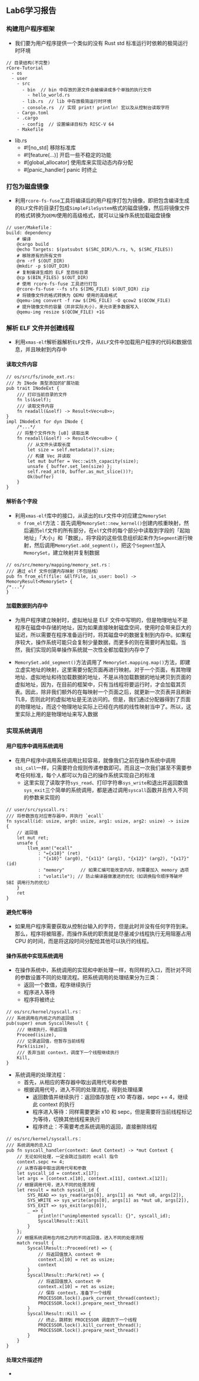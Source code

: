 ## Lab6学习报告

### 构建用户程序框架

* 我们要为用户程序提供一个类似的没有 Rust std 标准运行时依赖的极简运行时环境

```
// 目录结构(不完整)
rCore-Tutorial
  - os
  - user
    - src
      - bin  // bin 中存放的源文件会被编译成多个单独的执行文件
        - hello_world.rs
      - lib.rs  // lib 中存放极简运行时环境
      - console.rs  // 实现 print! println! 宏以及从控制台读取字符
    - Cargo.toml
    - .cargo
      - config  // 设置编译目标为 RISC-V 64
    - Makefile
```
* lib.rs
  * #![no_std] 移除标准库
  * #![feature(...)] 开启一些不稳定的功能
  * #[global_allocator] 使用库来实现动态内存分配
  * #[panic_handler] panic 时终止

### 打包为磁盘镜像

* 利用`rcore-fs-fuse`工具将编译后的用户程序打包为镜像，即把包含编译生成的`ELF`文件的目录打包成`SimpleFileSystem`格式的磁盘镜像，然后将镜像文件的格式转换为`QEMU`使用的高级格式，就可以让操作系统加载磁盘镜像
```
// user/Makefile：
build: dependency
    # 编译
    @cargo build
    @echo Targets: $(patsubst $(SRC_DIR)/%.rs, %, $(SRC_FILES))
    # 移除原有的所有文件
    @rm -rf $(OUT_DIR)
    @mkdir -p $(OUT_DIR)
    # 复制编译生成的 ELF 至目标目录
    @cp $(BIN_FILES) $(OUT_DIR)
    # 使用 rcore-fs-fuse 工具进行打包
    @rcore-fs-fuse --fs sfs $(IMG_FILE) $(OUT_DIR) zip
    # 将镜像文件的格式转换为 QEMU 使用的高级格式
    @qemu-img convert -f raw $(IMG_FILE) -O qcow2 $(QCOW_FILE)
    # 提升镜像文件的容量（并非实际大小），来允许更多数据写入
    @qemu-img resize $(QCOW_FILE) +1G
```

### 解析 ELF 文件并创建线程

* 利用`xmas-elf`解析器解析`ELF`文件，从`ELF`文件中加载用户程序的代码和数据信息，并且映射到内存中

#### 读取文件内容

```
// os/src/fs/inode_ext.rs:
/// 为 INode 类型添加的扩展功能
pub trait INodeExt {
    /// 打印当前目录的文件
    fn ls(&self);
    /// 读取文件内容
    fn readall(&self) -> Result<Vec<u8>>;
}
impl INodeExt for dyn INode {
    /*...*/
    // 将整个文件作为 [u8] 读取出来
    fn readall(&self) -> Result<Vec<u8>> {
        // 从文件头读取长度
        let size = self.metadata()?.size;
        // 构建 Vec 并读取
        let mut buffer = Vec::with_capacity(size);
        unsafe { buffer.set_len(size) };
        self.read_at(0, buffer.as_mut_slice())?;
        Ok(buffer)
    }
}
```
#### 解析各个字段
* 利用`xmas-elf`库中的接口，从读出的`ELF`文件中对应建立`MemorySet`
  * `from_elf`方法：首先调用`MemorySet::new_kernel()`创建内核重映射，然后遍历`elf`文件的所有部分，在`elf`文件的每个部分中读取到字段的「起始地址」「大小」和「数据」，将字段的这些信息组织起来作为`Segment`进行映射，然后调用`MemorySet.add_segment()`，把这个`Segment`加入`MemorySet`，建立映射并复制数据
```
// os/src/memory/mapping/memory_set.rs：
/// 通过 elf 文件创建内存映射（不包括栈）
pub fn from_elf(file: &ElfFile, is_user: bool) -> MemoryResult<MemorySet> {
/*...*/
}
```
#### 加载数据到内存中

* 为用户程序建立映射时，虚拟地址是 ELF 文件中写明的，但是物理地址不是程序在磁盘中存储的地址，因为如果直接映射磁盘空间，使用时会带来巨大的延迟，所以需要在程序准备运行时，将其磁盘中的数据复制到内存中。如果程序较大，操作系统可能只会复制少量数据，而更多的则在需要时再加载。当然，我们实现的简单操作系统就一次性全都加载到内存中了

* `MemorySet.add_segment()`方法调用了 `MemorySet.mapping.map()`方法，即建立虚实地址的映射，这里需要分配页面再进行映射。对于一个页面，有其物理地址、虚拟地址和待加载数据的地址，不是从待加载数据的地址拷贝到页面的虚拟地址，因为，在目前的框架中，只有当线程将要运行时，才会加载其页表。因此，除非我们额外的在每映射一个页面之后，就更新一次页表并且刷新 TLB，否则此时的虚拟地址是无法访问的。但是，我们通过分配器得到了页面的物理地址，而这个物理地址实际上已经在内核的线性映射当中了。所以，这里实际上用的是物理地址来写入数据

### 实现系统调用

#### 用户程序中调用系统调用

* 在用户程序中调用系统调用比较容易，就像我们之前在操作系统中调用`sbi_call`一样，只需要符合规则传递参数即可。而且这一次我们甚至不需要参考任何标准，每个人都可以为自己的操作系统实现自己的标准
  * 这里实现了读取字符`sys_read`、打印字符串`sys_write`和退出并返回数值`sys_exit`三个简单的系统调用，都是通过调用`syscall`函数并且传入不同的参数来实现的

```
// user/src/syscall.rs：
/// 将参数放在对应寄存器中，并执行 `ecall`
fn syscall(id: usize, arg0: usize, arg1: usize, arg2: usize) -> isize {
    // 返回值
    let mut ret;
    unsafe {
        llvm_asm!("ecall"
            : "={x10}" (ret)
            : "{x10}" (arg0), "{x11}" (arg1), "{x12}" (arg2), "{x17}" (id)
            : "memory"      // 如果汇编可能改变内存，则需要加入 memory 选项
            : "volatile"); // 防止编译器做激进的优化（如调换指令顺序等破坏 SBI 调用行为的优化）
    }
    ret
}
```
#### 避免忙等待

* 如果用户程序需要获取从控制台输入的字符，但是此时并没有任何字符到来。那么，程序将被阻塞，而操作系统的职责就是尽量减少线程执行无用阻塞占用 CPU 的时间，而是将这段时间分配给其他可以执行的线程。

#### 操作系统中实现系统调用

* 在操作系统中，系统调用的实现和中断处理一样，有同样的入口，而针对不同的参数设置不同的处理流程。把系统调用的处理结果分为三类：
  * 返回一个数值，程序继续执行
  * 程序进入等待
  * 程序将被终止
  
```
// os/src/kernel/syscall.rs：
/// 系统调用在内核之内的返回值
pub(super) enum SyscallResult {
    /// 继续执行，带返回值
    Proceed(isize),
    /// 记录返回值，但暂存当前线程
    Park(isize),
    /// 丢弃当前 context，调度下一个线程继续执行
    Kill,
}
```
* 系统调用的处理流程：
  * 首先，从相应的寄存器中取出调用代号和参数
  * 根据调用代号，进入不同的处理流程，得到处理结果
    * 返回数值并继续执行：返回值存放在 x10 寄存器，sepc += 4，继续此 context 的执行
    * 程序进入等待：同样需要更新 x10 和 sepc，但是需要将当前线程标记为等待，切换其他线程来执行
    * 程序终止：不需要考虑系统调用的返回，直接删除线程
```
// os/src/kernel/syscall.rs：
/// 系统调用的总入口
pub fn syscall_handler(context: &mut Context) -> *mut Context {
    // 无论如何处理，一定会跳过当前的 ecall 指令
    context.sepc += 4;
    // 从寄存器中取出调用代号和参数
    let syscall_id = context.x[17];
    let args = [context.x[10], context.x[11], context.x[12]];
    // 根据调用代号，进入不同的处理流程
    let result = match syscall_id {
        SYS_READ => sys_read(args[0], args[1] as *mut u8, args[2]),
        SYS_WRITE => sys_write(args[0], args[1] as *mut u8, args[2]),
        SYS_EXIT => sys_exit(args[0]),
        _ => {
            println!("unimplemented syscall: {}", syscall_id);
            SyscallResult::Kill
        }
    };
    // 根据系统调用在内核之内的不同返回值，进入不同的处理流程
    match result {
        SyscallResult::Proceed(ret) => {
            // 将返回值放入 context 中
            context.x[10] = ret as usize;
            context
        }
        SyscallResult::Park(ret) => {
            // 将返回值放入 context 中
            context.x[10] = ret as usize;
            // 保存 context，准备下一个线程
            PROCESSOR.lock().park_current_thread(context);
            PROCESSOR.lock().prepare_next_thread()
        }
        SyscallResult::Kill => {
            // 终止，跳转到 PROCESSOR 调度的下一个线程
            PROCESSOR.lock().kill_current_thread();
            PROCESSOR.lock().prepare_next_thread()
        }
    }
}
```
#### 处理文件描述符

* 
